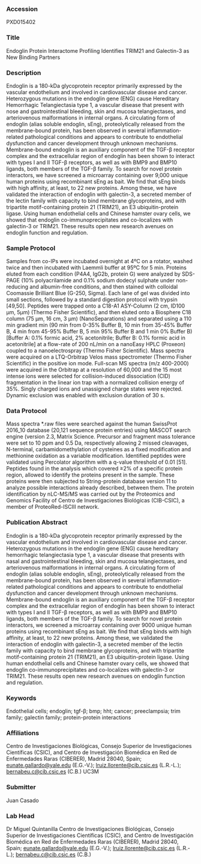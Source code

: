 ### Accession
PXD015402

### Title
Endoglin Protein Interactome Profiling Identifies TRIM21 and Galectin-3 as New Binding Partners

### Description
Endoglin is a 180-kDa glycoprotein receptor primarily expressed by the vascular endothelium and involved in cardiovascular disease and cancer. Heterozygous mutations in the endoglin gene (ENG) cause Hereditary Hemorrhagic Telangiectasia type 1, a vascular disease that present with nose and gastrointestinal bleeding, skin and mucosa telangiectases, and arteriovenous malformations in internal organs. A circulating form of endoglin (alias soluble endoglin, sEng), proteolytically released from the membrane-bound protein, has been observed in several inflammation-related pathological conditions and appears to contribute to endothelial dysfunction and cancer development through unknown mechanisms. Membrane-bound endoglin is an auxiliary component of the TGF-β receptor complex and the extracellular region of endoglin has been shown to interact with types I and II TGF-β receptors, as well as with BMP9 and BMP10 ligands, both members of the TGF-β family. To search for novel protein interactors, we have screened a microarray containing over 9,000 unique human proteins using recombinant sEng as bait. We find that sEng binds with high affinity, at least, to 22 new proteins. Among these, we have validated the interaction of endoglin with galectin-3, a secreted member of the lectin family with capacity to bind membrane glycoproteins, and with tripartite motif-containing protein 21 (TRIM21), an E3 ubiquitin-protein ligase. Using human endothelial cells and Chinese hamster ovary cells, we showed that endoglin co-immunoprecipitates and co-localizes with galectin-3 or TRIM21. These results open new research avenues on endoglin function and regulation.

### Sample Protocol
Samples from co-IPs were incubated overnight at 4ºC on a rotator, washed twice and then incubated with Laemmli buffer at 95ºC for 5 min. Proteins eluted from each condition (P4A4, IgG2b, protein G) were analyzed by SDS-PAGE (10% polyacrilamide and 0.1% sodium dodecyl sulphate under non-reducing and albumin-free conditions, and then stained with colloidal Coomassie Brilliant Blue (G-250, Sigma). Each lane of gel was divided into small sections, followed by a standard digestion protocol with trypsin [49,50]. Peptides were trapped onto a C18-A1 ASY-Column (2 cm, ID100 μm, 5μm) (Thermo Fisher Scientific), and then eluted onto a Biosphere C18 column (75 μm, 16 cm, 3 μm) (NanoSeparations) and separated using a 110 min gradient min (90 min from 0-35% Buffer B, 10 min from 35-45% Buffer B, 4 min from 45-95% Buffer B, 5 min 95% Buffer B and 1 min 0% Buffer B) [Buffer A: 0.1% formic acid, 2% acetonitrile; Buffer B: 0.1% formic acid in acetonitrile] at a flow-rate of 200 nL/min on a nanoEasy HPLC (Proxeon) coupled to a nanoelectrospray (Thermo Fisher Scientific). Mass spectra were acquired on a LTQ-Orbitrap Velos mass spectrometer (Thermo Fisher Scientific) in the positive ion mode. Full-scan MS spectra (m/z 400-2000) were acquired in the Orbitrap at a resolution of 60,000 and the 15 most intense ions were selected for collision-induced dissociation (CID) fragmentation in the linear ion trap with a normalized collision energy of 35%. Singly charged ions and unassigned charge states were rejected. Dynamic exclusion was enabled with exclusion duration of 30 s.

### Data Protocol
Mass spectra *.raw files were searched against the human SwissProt 2016_10 database (20,121 sequence protein entries) using MASCOT search engine (version 2.3, Matrix Science. Precursor and fragment mass tolerance were set to 10 ppm and 0.5 Da, respectively allowing 2 missed cleavages, N-terminal, carbamidomethylation of cysteines as a fixed modification and methionine oxidation as a variable modification. Identified peptides were validated using Percolator algorithm with a q-value threshold of 0.01 [51]. Peptides found in the analysis which covered ≥2% of a specific protein region, allowed to identify the proteins present in the sample. These proteins were then subjected to String-protein database version 11 to analyze possible interactions already described, between them. The protein identification by nLC-MS/MS was carried out by the Proteomics and Genomics Facility of Centro de Investigaciones Biológicas (CIB-CSIC), a member of ProteoRed-ISCIII network.

### Publication Abstract
Endoglin is a 180-kDa glycoprotein receptor primarily expressed by the vascular endothelium and involved in cardiovascular disease and cancer. Heterozygous mutations in the endoglin gene (ENG) cause hereditary hemorrhagic telangiectasia type 1, a vascular disease that presents with nasal and gastrointestinal bleeding, skin and mucosa telangiectases, and arteriovenous malformations in internal organs. A circulating form of endoglin (alias soluble endoglin, sEng), proteolytically released from the membrane-bound protein, has been observed in several inflammation-related pathological conditions and appears to contribute to endothelial dysfunction and cancer development through unknown mechanisms. Membrane-bound endoglin is an auxiliary component of the TGF-&#x3b2; receptor complex and the extracellular region of endoglin has been shown to interact with types I and II TGF-&#x3b2; receptors, as well as with BMP9 and BMP10 ligands, both members of the TGF-&#x3b2; family. To search for novel protein interactors, we screened a microarray containing over 9000 unique human proteins using recombinant sEng as bait. We find that sEng binds with high affinity, at least, to 22 new proteins. Among these, we validated the interaction of endoglin with galectin-3, a secreted member of the lectin family with capacity to bind membrane glycoproteins, and with tripartite motif-containing protein 21 (TRIM21), an E3 ubiquitin-protein ligase. Using human endothelial cells and Chinese hamster ovary cells, we showed that endoglin co-immunoprecipitates and co-localizes with galectin-3 or TRIM21. These results open new research avenues on endoglin function and regulation.

### Keywords
Endothelial cells; endoglin; tgf-β; bmp; hht; cancer; preeclampsia; trim family; galectin family; protein-protein interactions

### Affiliations
Centro de Investigaciones Biológicas, Consejo Superior de Investigaciones Científicas (CSIC), and Centro de Investigación Biomédica en Red de Enfermedades Raras (CIBERER), Madrid 28040, Spain; eunate.gallardo@yale.edu (E.G.-V.); lruiz.llorente@cib.csic.es (L.R.-L.); bernabeu.c@cib.csic.es (C.B.)
UC3M

### Submitter
Juan Casado

### Lab Head
Dr Miguel Quintanilla
Centro de Investigaciones Biológicas, Consejo Superior de Investigaciones Científicas (CSIC), and Centro de Investigación Biomédica en Red de Enfermedades Raras (CIBERER), Madrid 28040, Spain; eunate.gallardo@yale.edu (E.G.-V.); lruiz.llorente@cib.csic.es (L.R.-L.); bernabeu.c@cib.csic.es (C.B.)


